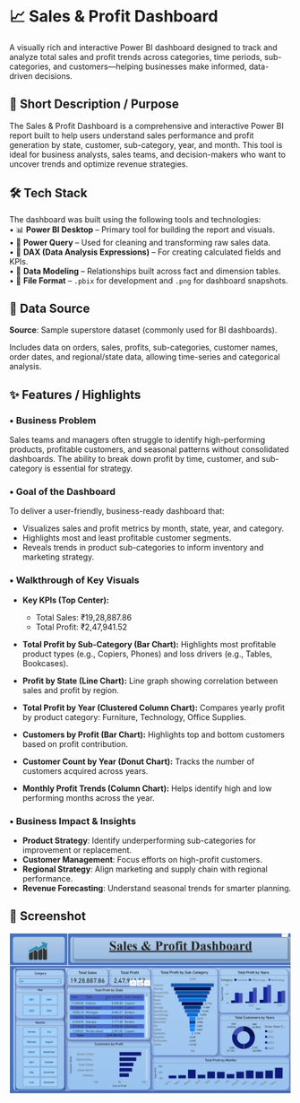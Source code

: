 # 📈 Sales & Profit Dashboard

A visually rich and interactive Power BI dashboard designed to track and analyze total sales and profit trends across categories, time periods, sub-categories, and customers—helping businesses make informed, data-driven decisions.

## 📝 Short Description / Purpose

The Sales & Profit Dashboard is a comprehensive and interactive Power BI report built to help users understand sales performance and profit generation by state, customer, sub-category, year, and month. This tool is ideal for business analysts, sales teams, and decision-makers who want to uncover trends and optimize revenue strategies.

## 🛠 Tech Stack

The dashboard was built using the following tools and technologies:<br>
• 📊 **Power BI Desktop** – Primary tool for building the report and visuals.<br>
• 🧹 **Power Query** – Used for cleaning and transforming raw sales data.<br>
• 🧠 **DAX (Data Analysis Expressions)** – For creating calculated fields and KPIs.<br>
• 🔗 **Data Modeling** – Relationships built across fact and dimension tables.<br>
• 📁 **File Format** – `.pbix` for development and `.png` for dashboard snapshots.

## 📂 Data Source

**Source**: Sample superstore dataset (commonly used for BI dashboards).

Includes data on orders, sales, profits, sub-categories, customer names, order dates, and regional/state data, allowing time-series and categorical analysis.

## ✨ Features / Highlights

### • Business Problem

Sales teams and managers often struggle to identify high-performing products, profitable customers, and seasonal patterns without consolidated dashboards. The ability to break down profit by time, customer, and sub-category is essential for strategy.

### • Goal of the Dashboard

To deliver a user-friendly, business-ready dashboard that:
- Visualizes sales and profit metrics by month, state, year, and category.
- Highlights most and least profitable customer segments.
- Reveals trends in product sub-categories to inform inventory and marketing strategy.

### • Walkthrough of Key Visuals

- **Key KPIs (Top Center):**
  - Total Sales: ₹19,28,887.86
  - Total Profit: ₹2,47,941.52

- **Total Profit by Sub-Category (Bar Chart):**
  Highlights most profitable product types (e.g., Copiers, Phones) and loss drivers (e.g., Tables, Bookcases).

- **Profit by State (Line Chart):**
  Line graph showing correlation between sales and profit by region.

- **Total Profit by Year (Clustered Column Chart):**
  Compares yearly profit by product category: Furniture, Technology, Office Supplies.

- **Customers by Profit (Bar Chart):**
  Highlights top and bottom customers based on profit contribution.

- **Customer Count by Year (Donut Chart):**
  Tracks the number of customers acquired across years.

- **Monthly Profit Trends (Column Chart):**
  Helps identify high and low performing months across the year.

### • Business Impact & Insights

- **Product Strategy**: Identify underperforming sub-categories for improvement or replacement.
- **Customer Management**: Focus efforts on high-profit customers.
- **Regional Strategy**: Align marketing and supply chain with regional performance.
- **Revenue Forecasting**: Understand seasonal trends for smarter planning.

## 📸 Screenshot

![Sales & Profit Dashboard Preview](Sales_and_Profit_Dashboard.png)

